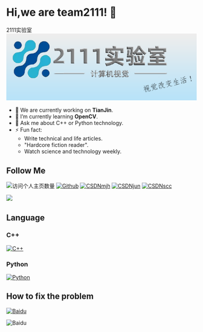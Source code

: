# Hi,we are team2111! 👋
2111实验室
![](https://github.com/team2111/.github/blob/main/img.png)

- 🔭 We are currently working on **TianJin**.
- 🌱 I’m currently learning **OpenCV**.
- 💬 Ask me about C++ or Python technology.
- ⚡ Fun fact: 
  - Write technical and life articles.
  - "Hardcore fiction reader".
  - Watch science and technology weekly.

## Follow Me
![访问个人主页数量](https://komarev.com/ghpvc/?username=team2111&color=green)
[![Github](https://img.shields.io/github/followers/duktig666?label=Github&style=social)](https://github.com/team2111)
[![CSDNmjh](https://img.shields.io/badge/MJH-CSDN-red)](https://blog.csdn.net/visual_eagle?type=blog)
[![CSDNjun](https://img.shields.io/badge/JUN-CSDN-red)](https://blog.csdn.net/weixin_44868057)
[![CSDNscc](https://img.shields.io/badge/SCC-CSDN-red)](https://blog.csdn.net/weixin_50153843?spm=1000.2115.3001.5343)

![](https://visitor-badge.glitch.me/badge?page_id=team2111.readme)

## Language

### C++
[![C++](https://img.shields.io/badge/C%2B%2B-%20-brightgreen)](https://zh.cppreference.com/w/%E9%A6%96%E9%A1%B5)
### Python
[![Python](https://img.shields.io/badge/Python-%20-brightgreen)](https://docs.python.org/zh-cn/3/tutorial/index.html)

## How to fix the problem
[![Baidu](https://img.shields.io/badge/Baidu-%20-blue)](https://www.baidu.com/)

![Baidu](https://www.baidu.com/img/PCtm_d9c8750bed0b3c7d089fa7d55720d6cf.png)
